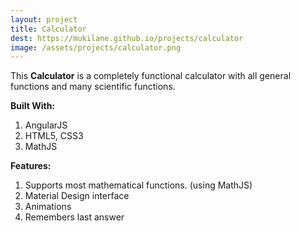 ```yaml
---
layout: project
title: Calculator
dest: https://mukilane.github.io/projects/calculator
image: /assets/projects/calculator.png
---
```


This **Calculator** is a completely functional calculator with all general functions and many scientific functions.

**Built With:**

1. AngularJS
2. HTML5, CSS3
3. MathJS

**Features:**

1. Supports most mathematical functions. (using MathJS)
2. Material Design interface
3. Animations
4. Remembers last answer